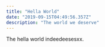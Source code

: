 ```yaml
---
title: "Hella World"
date: "2019-09-15T04:49:56.357Z"
description: "The world we deserve"
---
```


The hella world indeedeesesxx.
